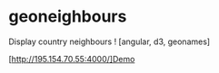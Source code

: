 # geoneighbours
Display country neighbours ! [angular, d3, geonames]

[http://195.154.70.55:4000/]Demo
